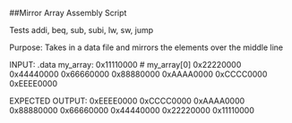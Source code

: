 ##Mirror Array Assembly Script

Tests addi, beq, sub, subi, lw, sw, jump

Purpose: Takes in a data file and mirrors the elements over the middle line

INPUT:
.data
my_array:
0x11110000	# my_array[0]
0x22220000
0x44440000
0x66660000
0x88880000
0xAAAA0000
0xCCCC0000
0xEEEE0000

EXPECTED OUTPUT:
0xEEEE0000
0xCCCC0000
0xAAAA0000
0x88880000
0x66660000
0x44440000
0x22220000
0x11110000
